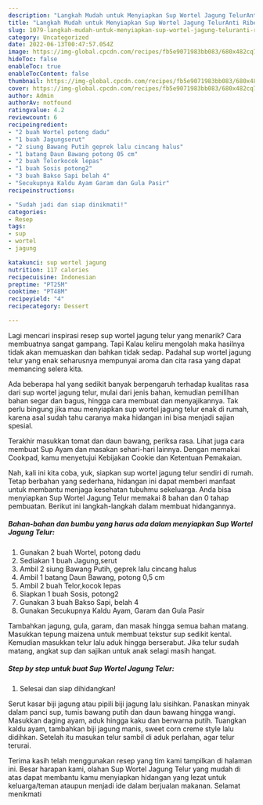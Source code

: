 ```yaml
---
description: "Langkah Mudah untuk Menyiapkan Sup Wortel Jagung TelurAnti Ribet"
title: "Langkah Mudah untuk Menyiapkan Sup Wortel Jagung TelurAnti Ribet"
slug: 1079-langkah-mudah-untuk-menyiapkan-sup-wortel-jagung-teluranti-ribet
category: Uncategorized
date: 2022-06-13T00:47:57.054Z
image: https://img-global.cpcdn.com/recipes/fb5e9071983bb083/680x482cq70/sup-wortel-jagung-telur-foto-resep-utama.jpg
hideToc: false
enableToc: true
enableTocContent: false
thumbnail: https://img-global.cpcdn.com/recipes/fb5e9071983bb083/680x482cq70/sup-wortel-jagung-telur-foto-resep-utama.jpg
cover: https://img-global.cpcdn.com/recipes/fb5e9071983bb083/680x482cq70/sup-wortel-jagung-telur-foto-resep-utama.jpg
author: Admin
authorAv: notfound
ratingvalue: 4.2
reviewcount: 6
recipeingredient:
- "2 buah Wortel potong dadu"
- "1 buah Jagungserut"
- "2 siung Bawang Putih geprek lalu cincang halus"
- "1 batang Daun Bawang potong 05 cm"
- "2 buah Telorkocok lepas"
- "1 buah Sosis potong2"
- "3 buah Bakso Sapi belah 4"
- "Secukupnya Kaldu Ayam Garam dan Gula Pasir"
recipeinstructions:

- "Sudah jadi dan siap dinikmati!"
categories:
- Resep
tags:
- sup
- wortel
- jagung

katakunci: sup wortel jagung 
nutrition: 117 calories
recipecuisine: Indonesian
preptime: "PT25M"
cooktime: "PT48M"
recipeyield: "4"
recipecategory: Dessert

---
```



Lagi mencari inspirasi resep sup wortel jagung telur yang menarik? Cara membuatnya sangat gampang. Tapi Kalau keliru mengolah maka hasilnya tidak akan memuaskan dan bahkan tidak sedap. Padahal sup wortel jagung telur yang enak seharusnya mempunyai aroma dan cita rasa yang dapat memancing selera kita.


Ada beberapa hal yang sedikit banyak berpengaruh terhadap kualitas rasa dari sup wortel jagung telur, mulai dari jenis bahan, kemudian pemilihan bahan segar dan bagus, hingga cara membuat dan menyajikannya. Tak perlu bingung jika mau menyiapkan sup wortel jagung telur enak di rumah, karena asal sudah tahu caranya maka hidangan ini bisa menjadi sajian spesial.

Terakhir masukkan tomat dan daun bawang, periksa rasa. Lihat juga cara membuat Sup Ayam dan masakan sehari-hari lainnya. Dengan memakai Cookpad, kamu menyetujui Kebijakan Cookie dan Ketentuan Pemakaian.


Nah, kali ini kita coba, yuk, siapkan sup wortel jagung telur sendiri di rumah. Tetap berbahan yang sederhana, hidangan ini dapat memberi manfaat untuk membantu menjaga kesehatan tubuhmu sekeluarga. Anda bisa menyiapkan Sup Wortel Jagung Telur memakai 8 bahan dan 0 tahap pembuatan. Berikut ini langkah-langkah dalam membuat hidangannya.

<!--inarticleads1-->

##### Bahan-bahan dan bumbu yang harus ada dalam menyiapkan Sup Wortel Jagung Telur:

1. Gunakan 2 buah Wortel, potong dadu
1. Sediakan 1 buah Jagung,serut
1. Ambil 2 siung Bawang Putih, geprek lalu cincang halus
1. Ambil 1 batang Daun Bawang, potong 0,5 cm
1. Ambil 2 buah Telor,kocok lepas
1. Siapkan 1 buah Sosis, potong2
1. Gunakan 3 buah Bakso Sapi, belah 4
1. Gunakan Secukupnya Kaldu Ayam, Garam dan Gula Pasir


Tambahkan jagung, gula, garam, dan masak hingga semua bahan matang. Masukkan tepung maizena untuk membuat tekstur sup sedikit kental. Kemudian masukkan telur lalu aduk hingga berserabut. Jika telur sudah matang, angkat sup dan sajikan untuk anak selagi masih hangat. 

<!--inarticleads2-->

##### Step by step untuk buat Sup Wortel Jagung Telur:


1. Selesai dan siap dihidangkan!

Serut kasar biji jagung atau pipili biji jagung lalu sisihkan. Panaskan minyak dalam panci sup, tumis bawang putih dan daun bawang hingga wangi. Masukkan daging ayam, aduk hingga kaku dan berwarna putih. Tuangkan kaldu ayam, tambahkan biji jagung manis, sweet corn creme style lalu didihkan. Setelah itu masukan telur sambil di aduk perlahan, agar telur terurai. 

Terima kasih telah menggunakan resep yang tim kami tampilkan di halaman ini. Besar harapan kami, olahan Sup Wortel Jagung Telur yang mudah di atas dapat membantu kamu menyiapkan hidangan yang lezat untuk keluarga/teman ataupun menjadi ide dalam berjualan makanan. Selamat menikmati
